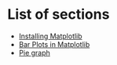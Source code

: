 # List of sections

- [Installing Matplotlib](matplotlib-installation.md)
- [Bar Plots in Matplotlib](matplotlib-bar-plots.md)
- [Pie graph](pie-graph.md)
